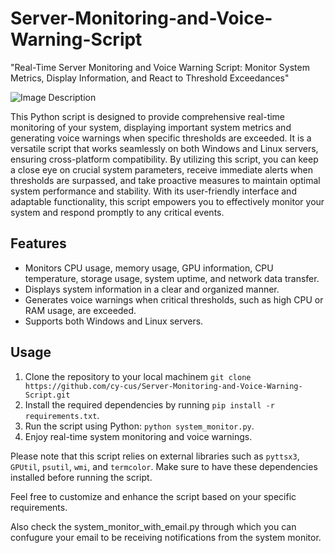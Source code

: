 # Server-Monitoring-and-Voice-Warning-Script
"Real-Time Server Monitoring and Voice Warning Script: Monitor System Metrics, Display Information, and React to Threshold Exceedances"

![Image Description](https://github.com/cy-cus/System-Monitoring-and-Voice-Warning-Script/blob/main/systemmonitor.PNG)

This Python script is designed to provide comprehensive real-time monitoring of your system, displaying important system metrics and generating voice warnings when specific thresholds are exceeded. It is a versatile script that works seamlessly on both Windows and Linux servers, ensuring cross-platform compatibility. By utilizing this script, you can keep a close eye on crucial system parameters, receive immediate alerts when thresholds are surpassed, and take proactive measures to maintain optimal system performance and stability. With its user-friendly interface and adaptable functionality, this script empowers you to effectively monitor your system and respond promptly to any critical events.

## Features
- Monitors CPU usage, memory usage, GPU information, CPU temperature, storage usage, system uptime, and network data transfer.
- Displays system information in a clear and organized manner.
- Generates voice warnings when critical thresholds, such as high CPU or RAM usage, are exceeded.
- Supports both Windows and Linux servers.

## Usage
1. Clone the repository to your local machinem `git clone https://github.com/cy-cus/Server-Monitoring-and-Voice-Warning-Script.git`
2. Install the required dependencies by running `pip install -r requirements.txt`.
3. Run the script using Python: `python system_monitor.py`.
4. Enjoy real-time system monitoring and voice warnings.

Please note that this script relies on external libraries such as `pyttsx3`, `GPUtil`, `psutil`, `wmi`, and `termcolor`. Make sure to have these dependencies installed before running the script.

Feel free to customize and enhance the script based on your specific requirements.

Also check the system_monitor_with_email.py through which you can confugure your email to be receiving notifications from the system monitor.



